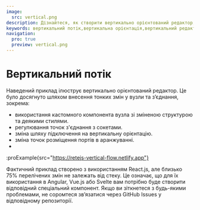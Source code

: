 ```yaml
---
image:
  src: vertical.png
description: Дізнайтеся, як створити вертикально орієнтований редактор, вносячи тонкі зміни до вузлів і з’єднань, включно з використанням спеціального компонента вузла, налаштування точок з’єднання з’єднання, зміни шляху з’єднання та зміни точок розміщення портів
keywords: вертикальний потік,вертикальна орієнтація,вертикальний редактор вузлів,кастомні вузли
navigation:
  pro: true
  preview: vertical.png
---
```


# Вертикальний потік

Наведений приклад ілюструє вертикально орієнтований редактор. Це було досягнуто шляхом внесення тонких змін у вузли та з’єднання, зокрема:

- використання кастомного компонента вузла зі зміненою структурою та деякими стилями.
- регулювання точок з'єднання з сокетами.
- зміна шляху підключення на вертикальну орієнтацію.
- зміна точок розміщення портів в аранжуванні.
-
:proExample{src="https://retejs-vertical-flow.netlify.app"}

Фактичний приклад створено з використанням React.js, але близько 75% перелічених змін не залежать від стеку. Це означає, що для їх використання в Angular, Vue.js або Svelte вам потрібно буде створити відповідний спеціальний компонент. Якщо ви зіткнетеся з будь-якими проблемами, не соромтеся зв’язатися через GitHub Issues у відповідному репозиторії.
